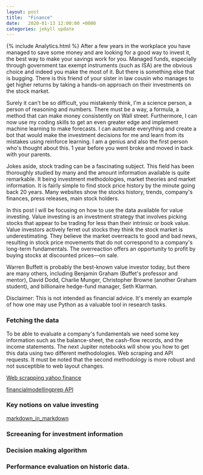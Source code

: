 ```yaml
---
layout: post
title:  "Finance"
date:   2020-01-13 12:00:00 +0000
categories: jekyll update
---
```

{% include Analytics.html %}
After a few years in the workplace you have managed to save some money and are looking for a good way to invest it, the best way to make your savings work for you. Managed funds, especially through government tax exempt instruments (such as ISA) are the obvious choice and indeed you make the most of it. But there is something else that is bugging. There is this friend of your sister in law cousin who manages to get higher returns by taking a hands-on approach on their investments on the stock market.

Surely it can't be so difficult, you mistakenly think, I'm a science person, a person of reasoning and numbers. There must be a way, a formula, a method that can make money consistently on Wall street. Furthermore, I can now use my coding skills to get an even greater edge and implement machine learning to make forecasts. I can automate everything and create a bot that would make the investment decisions for me and learn from its mistakes using reinforce learning. I am a genius and also the first person who's thought about this. 1 year before you went broke and moved in back with your parents.

Jokes aside, stock trading can be a fascinating subject. This field has been thoroughly studied by many and the amount information available is quite remarkable. It being investment methodologies, market theories and market information. It is fairly simple to find stock price history by the minute going back 20 years. Many websites show the stocks history, trends, company's finances, press releases, main stock holders.

In this post I will be focusing on how to use the data available for value investing. Value investing is an investment strategy that involves picking stocks that appear to be trading for less than their intrinsic or book value. Value investors actively ferret out stocks they think the stock market is underestimating. They believe the market overreacts to good and bad news, resulting in stock price movements that do not correspond to a company's long-term fundamentals. The overreaction offers an opportunity to profit by buying stocks at discounted prices—on sale.

Warren Buffett is probably the best-known value investor today, but there are many others, including Benjamin Graham (Buffet's professor and mentor), David Dodd, Charlie Munger, Christopher Browne (another Graham student), and billionaire hedge-fund manager, Seth Klarman.

Disclaimer: This is not intended as financial advice. It's merely an example of how one may use Python as a valuable tool in research tasks.

### Fetching the data

To be able to evaluate a company's fundamentals we need some key information such as the balance-sheet, the cash-flow records, and the income statements. The next Jupiter notebooks will show you how to get this data using two different methodologies. Web scraping and API requests. It must be noted that the second methodology is more robust and not susceptible to web layout changes.

[Web scrapping yahoo finance](/Files/web_scrapping.html)

[financialmodellingprep API](/Files/financialmodellingprep.html)

### Key notions on value investing
[markdown_in_markdown](/_posts/Test.markdown)

### Screeaning for investment information


### Decision making algorithm


### Performance evaluation on historic data.
